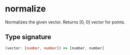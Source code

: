 # normalize

Normalizes the given vector. Returns [0, 0] vector for points.

## Type signature

<!-- prettier-ignore-start -->
```typescript
(vector: [number, number]) => [number, number]
```
<!-- prettier-ignore-end -->
